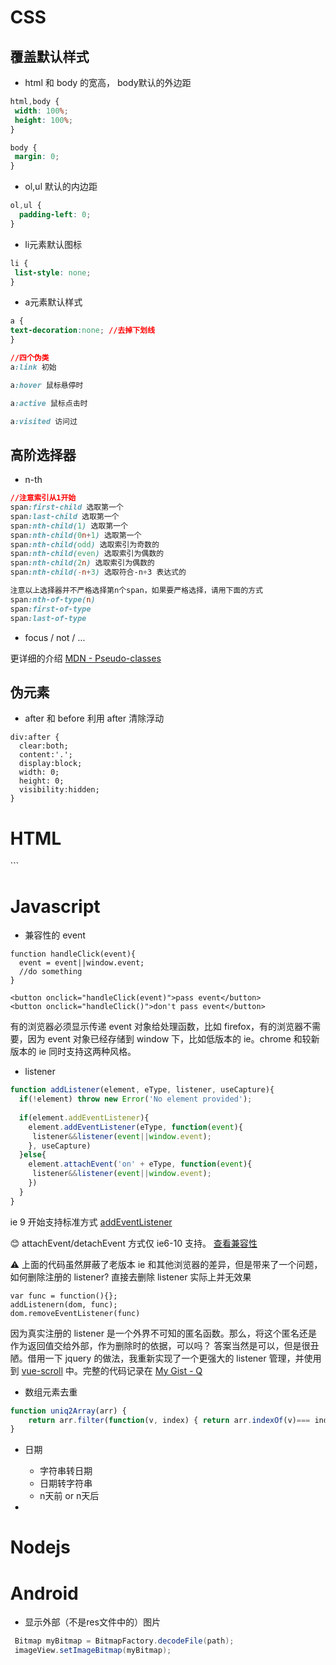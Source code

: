 # CSS
## 覆盖默认样式
* html 和 body 的宽高， body默认的外边距
```css
html,body {
 width: 100%;
 height: 100%;
}

body {
 margin: 0;
}

```
* ol,ul 默认的内边距
```css
ol,ul {
  padding-left: 0;
}
```

* li元素默认图标
```css
li {
 list-style: none;
}
```
* a元素默认样式
```css
a {
text-decoration:none; //去掉下划线
}

//四个伪类
a:link 初始

a:hover 鼠标悬停时

a:active 鼠标点击时

a:visited 访问过
```

## 高阶选择器
* n-th
```css
//注意索引从1开始
span:first-child 选取第一个
span:last-child 选取第一个
span:nth-child(1) 选取第一个
span:nth-child(0n+1) 选取第一个
span:nth-child(odd) 选取索引为奇数的
span:nth-child(even) 选取索引为偶数的
span:nth-child(2n) 选取索引为偶数的
span:nth-child(-n+3) 选取符合-n+3 表达式的

注意以上选择器并不严格选择第n个span，如果要严格选择，请用下面的方式
span:nth-of-type(n)
span:first-of-type
span:last-of-type
```
* focus / not / ...

更详细的介绍 [MDN - Pseudo-classes](https://developer.mozilla.org/en-US/docs/Web/CSS/Pseudo-elements)

## 伪元素

* after 和 before
利用 after 清除浮动
```
div:after {
  clear:both;
  content:'.';
  display:block;
  width: 0;
  height: 0;
  visibility:hidden;
}
```


# HTML
<!DOCTYPE html>
<html>
<head>
<meta name="application-name" content="snow white">
<meta name="generator" content="wang pin">
<meta name="description" content="Free Web tutorials">
<meta name="keywords" content="HTML,CSS,XML,JavaScript">
<meta name="author" content="wang pin">
<meta name="viewport" content="width=device-width, initial-scale=1.0">
<!--HTML4 charset def-->
<meta http-equiv="content-type" content="text/html; charset=UTF-8">
<!--HTML5 charset def-->
<meta charset="UTF-8">
<link rel="icon" href="/assets/icon.ico" type="image/x-icon">
<title></title>
<link rel="stylesheet" type="text/css" href="style.css" >
<style>
 body {
  margin: 0; /* Remove default margin */
 }
</style>
</head>
<body>

</body>
<script type="text/javascript" src="/js/a.js"></script>
<script type="text/javascript" src="/js/a.js" async></script>
<script type="text/javascript" src="/js/a.js" defer></script>
<script type="text/javascript">
 document.addEventListener('DOMContentLoaded', function(){})
 window.onload = function(){}
 window.on('load', function(){})
 window.addEventListener('load', function(){})
 document.onscroll = function(){}
</script>
</html>
```

# Javascript
* 兼容性的 event
```
function handleClick(event){
  event = event||window.event;
  //do something
}

<button onclick="handleClick(event)">pass event</button>
<button onclick="handleClick()">don't pass event</button>
```
有的浏览器必须显示传递 event 对象给处理函数，比如 firefox，有的浏览器不需要，因为 event 对象已经存储到 window 下，比如低版本的 ie。chrome 和较新版本的 ie 同时支持这两种风格。

* listener
```javascript
function addListener(element, eType, listener, useCapture){
  if(!element) throw new Error('No element provided');
  
  if(element.addEventListener){
    element.addEventListener(eType, function(event){
     listener&&listener(event||window.event);
    }, useCapture)
  }else{
    element.attachEvent('on' + eType, function(event){
     listener&&listener(event||window.event);
    })
  }
}
```
ie 9 开始支持标准方式 [addEventListener](https://developer.mozilla.org/en-US/docs/Web/API/EventTarget/addEventListener)

:blush: attachEvent/detachEvent 方式仅 ie6-10 支持。 [查看兼容性](https://developer.mozilla.org/en-US/docs/Web/API/EventTarget/attachEvent)

:warning: 上面的代码虽然屏蔽了老版本 ie 和其他浏览器的差异，但是带来了一个问题，如何删除注册的 listener? 直接去删除 listener 实际上并无效果
```
var func = function(){};
addListenern(dom, func);
dom.removeEventListener(func)
```
因为真实注册的 listener 是一个外界不可知的匿名函数。那么，将这个匿名还是作为返回值交给外部，作为删除时的依据，可以吗？
答案当然是可以，但是很丑陋。借用一下 jquery 的做法，我重新实现了一个更强大的 listener 管理，并使用到 [vue-scroll](https://github.com/wangpin34/vue-scroll/blob/2.0-compatible/lib/vue-scroll.js#L22~L96) 中。完整的代码记录在 [My Gist - Q](https://gist.github.com/wangpin34/e50bc75bc0e6c25dac9427d796b710dc)

* 数组元素去重
```javascript
function uniq2Array(arr) { 
    return arr.filter(function(v, index) { return arr.indexOf(v)=== index})
}
```
* 日期
  * 字符串转日期
  * 日期转字符串
  * n天前 or n天后

* 

# Nodejs

# Android
* 显示外部（不是res文件中的）图片
```java
 Bitmap myBitmap = BitmapFactory.decodeFile(path);
 imageView.setImageBitmap(myBitmap);
```
